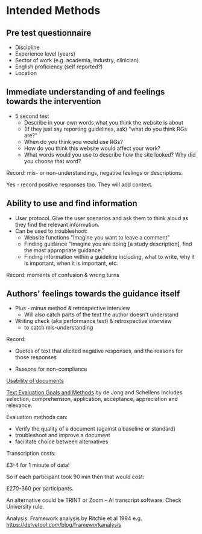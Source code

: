 # Intended Methods

<!-- # ASK: could someone sit in to do data recording? 
Can I avoid recording and coding full interviews? I don't think so.
I could record both interviews. Do I need to manually transcribe them?
How long will transcription take? 
Do I need to code line by line, or can I just code problems? How long will coding take?
-->

## Pre test questionnaire

* Discipline
* Experience level (years)
* Sector of work (e.g. academia, industry, clinician)
* English proficiency (self reported?)
* Location

## Immediate understanding of and feelings towards the intervention

* 5 second test
  * Describe in your own words what you think the website is about
  * (If they just say reporting guidelines, ask) "what do you think RGs are?"
  * When do you think you would use RGs?
  * How do you think this website would affect your work?
  * What words would you use to describe how the site looked? Why did you choose that word?

Record: mis- or non-understandings, negative feelings or descriptions.
<!-- # ASK: Is there value in recording positive responses too? -->
Yes - record positive responses too. They will add context.

## Ability to use and find information

* User protocol. Give the user scenarios and ask them to think aloud as they find the relevant information.
* Can be used to troubleshoot:
  * Website functions "Imagine you want to leave a comment"
  * Finding guidance "Imagine you are doing [a study description], find the most appropriate guidance."
  * Finding information within a guideline including, what to write, why it is important, when it is important, etc.

Record: moments of confusion & wrong turns

## Authors' feelings towards the guidance itself

* Plus - minus method & retrospective interview
  * Will also catch parts of the text the author doesn't understand
* Writing check (aka performance test) & retrospective interview
  * to catch mis-understanding

Record:

* Quotes of text that elicited negative responses, and the reasons for those responses
<!-- # ASK: What would I do with the plus parts? If nothing, is there point in collecting them? -->
* Reasons for non-compliance

[Usability of documents](https://www.uxmatters.com/mt/archives/2020/05/how-to-test-the-usability-of-documents.php)

[Text Evaluation Goals and Methods](https://journals.sagepub.com/doi/epdf/10.1177/1050651997011004003) by de Jong and Schellens
Includes selection, comprehension, application, acceptance, appreciation and relevance.

Evaluation methods can:

* Verify the quality of a document (against a baseline or standard)
* troubleshoot and improve a document
* facilitate choice between alternatives

Transcription costs:

£3-4 for 1 minute of data!

So if each participant took 90 min then that would cost:

£270-360 per participants.

An alternative could be TRINT or Zoom - AI transcript software. Check University rule.

Analysis: Framework analysis by Ritchie et al 1994 e.g. https://delvetool.com/blog/frameworkanalysis

